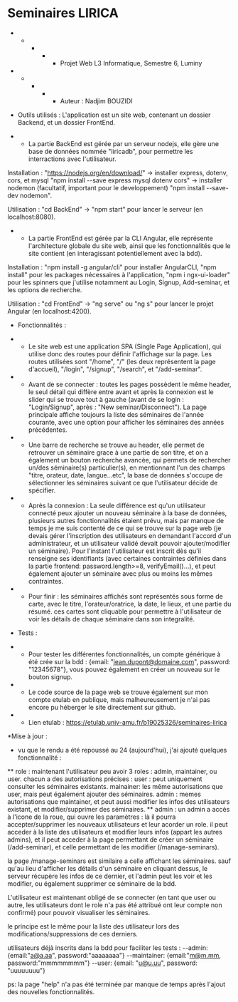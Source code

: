 # Seminaires LIRICA

- - - - - Projet Web L3 Informatique, Semestre 6, Luminy
- - - - - Auteur : Nadjim BOUZIDI 

* Outils utilisés : L'application est un site web, contenant un dossier Backend, et un dossier FrontEnd. 
- * La partie BackEnd est gérée par un serveur nodejs, elle gère une base de données nommée "liricadb", pour permettre les interractions avec l'utilisateur.

Installation : "https://nodejs.org/en/download/" -> installer express, dotenv, cors, et mysql "npm install --save express mysql dotenv cors" -> installer nodemon (facultatif, important pour le developpement) "npm install --save-dev nodemon".

Utilisation : "cd BackEnd" -> "npm start" pour lancer le serveur (en localhost:8080).

- * La partie FrontEnd est gérée par la CLI Angular, elle représente l'architecture globale du site web, ainsi que les fonctionnalités que le site contient (en interagissant potentiellement avec la bdd).

Installation : "npm install -g angular/cli" pour installer AngularCLI, "npm install" pour les packages nécessaires à l'application, "npm i ngx-ui-loader" pour les spinners que j'utilise notamment au Login, Signup, Add-seminar, et les options de recherche.

Utilisation : "cd FrontEnd" -> "ng serve" ou "ng s" pour lancer le projet Angular (en localhost:4200).

* Fonctionnalités :

- * Le site web est une application SPA (Single Page Application), qui utilise donc des routes pour définir l'affichage sur la page. Les routes utilisées sont "/home", "/" (les deux représentent la page d'accueil), "/login", "/signup", "/search", et "/add-seminar".
- * Avant de se connecter :  toutes les pages possèdent le même header, le seul détail qui diffère entre avant et après la connexion est le slider qui se trouve tout à gauche (avant de se login : "Login/Signup", après : "New seminar/Disconnect"). La page principale affiche toujours la liste des séminaires de l'année courante, avec une option pour afficher les séminaires des années précédentes.
- * Une barre de recherche se trouve au header, elle permet de retrouver un séminaire grace à une partie de son titre, et on a également un bouton recherche avancée, qui permets de rechercher un/des séminaire(s) particulier(s), en mentionnant l'un des champs "titre, orateur, date, langue...etc", la base de données s'occupe de sélectionner les séminaires suivant ce que l'utilisateur décide de spécifier.
- * Après la connexion : La seule différence est qu'un utilisateur connecté peux ajouter un nouveau séminaire à la base de données, plusieurs autres fonctionnalités étaient prévu, mais par manque de temps je me suis contenté de ce qui se trouve sur la page web (je devais gérer l'inscription des utilisateurs en demandant l'accord d'un administrateur, et un utilisateur validé devait pouvoir ajouter/modifier un séminaire). Pour l'instant l'utilisateur est inscrit dès qu'il renseigne ses identifiants (avec certaines contraintes définies dans la partie frontend: password.length>=8, verifyEmail()...), et peut également ajouter un séminaire avec plus ou moins les mêmes contraintes.
- * Pour finir : les séminaires affichés sont représentés sous forme de carte, avec le titre, l'orateur/oratrice, la date, le lieux, et une partie du résumé. ces cartes sont cliquable pour permettre à l'utilisateur de voir les détails de chaque séminaire dans son integralité.

* Tests : 

- * Pour tester les différentes fonctionnalités, un compte générique à été crée sur la bdd : {email: "jean.dupont@domaine.com", password: "12345678"}, vous pouvez également en créer un nouveau sur le bouton signup.

- * Le code source de la page web se trouve également sur mon compte etulab en publique, mais malheureusement je n'ai pas encore pu héberger le site directement sur github.
- * Lien etulab : https://etulab.univ-amu.fr/b19025326/seminaires-lirica


*Mise à jour :
- vu que le rendu a été repoussé au 24 (aujourd'hui), j'ai ajouté quelques fonctionnalité :

** role : maintenant l'utilisateur peu avoir 3 roles : admin, maintainer, ou user. chacun a des autorisations précises :
    user : peut uniquement consulter les séminaires existants.
    mainainer: les même autorisations que user, mais peut également ajouter des séminaires.
    admin : memes autorisations que maintainer, et peut aussi modifier les infos des utilisateurs existant, et modifier/supprimer des   séminaires.
** admin : un admin a accès à l'icone de la roue, qui ouvre les paramètres : là il pourra accepter/supprimer les nouveaux utilisateurs et leur acorder un role. il peut acceder à la liste des utilisateurs et modifier leurs infos (appart les autres admins), et il peut acceder à la page permettant de créer un séminaire (/add-seminar), et celle permettant de les modifier (/manage-seminars).

la page /manage-seminars est similaire a celle affichant les séminaires. sauf qu'au lieu d'afficher les détails d'un séminaire en cliquant dessus, le serveur récupère les infos de ce dernier, et l'admin peut les voir et les modifier, ou également supprimer ce séminaire de la bdd.

L'utilisateur est maintenant obligé de se connecter (en tant que user ou autre, les utilisateurs dont le role n'a pas été attribué ont leur compte non confirmé) pour pouvoir visualiser les séminaires.

le principe est le même pour la liste des utilisateur lors des modifications/suppressions de ces derniers.

utilisateurs déjà inscrits dans la bdd pour faciliter les tests :
--admin: {email:"a@a.aa", password:"aaaaaaaa"}
--maintainer: {email:"m@m.mm, password:"mmmmmmmm"}
--user: {email: "u@u.uu", password: "uuuuuuuu"}


ps: la page "help" n'a pas été terminée par manque de temps après l'ajout des nouvelles fonctionnalités.

